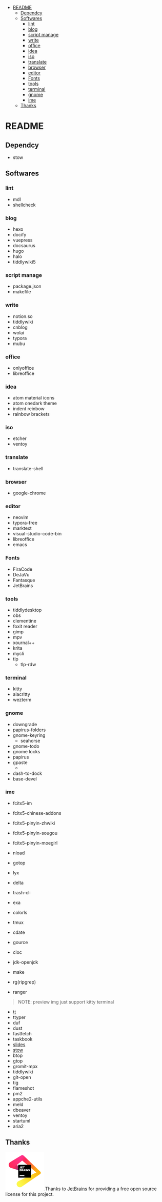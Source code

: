 <!-- vim-markdown-toc GitLab -->

* [README](#readme)
  * [Dependcy](#dependcy)
  * [Softwares](#softwares)
    * [lint](#lint)
    * [blog](#blog)
    * [script manage](#script-manage)
    * [write](#write)
    * [office](#office)
    * [idea](#idea)
    * [iso](#iso)
    * [translate](#translate)
    * [browser](#browser)
    * [editor](#editor)
    * [Fonts](#fonts)
    * [tools](#tools)
    * [terminal](#terminal)
    * [gnome](#gnome)
    * [ime](#ime)
  * [Thanks](#thanks)

<!-- vim-markdown-toc -->

# README

## Dependcy

* stow

## Softwares

### lint

* mdl
* shellcheck

### blog

* hexo
* docify
* vuepress
* docsaurus
* hugo
* halo
* tiddlywiki5

### script manage

* package.json
* makefile

### write

* notion.so
* tiddlywiki
* cnblog
* wolai
* typora
* mubu

### office

* onlyoffice
* libreoffice

### idea

* atom material icons
* atom onedark theme
* indent reinbow
* rainbow brackets

### iso

* etcher
* ventoy

### translate

* translate-shell

### browser

* google-chrome

### editor

* neovim
* typora-free
* marktext
* visual-studio-code-bin
* libreoffice
* emacs

### Fonts

* FiraCode
* DeJaVu
* Fantasque
* JetBrains

### tools

* tiddlydesktop
* obs
* clementine
* foxit reader
* gimp
* mpv
* xournal++
* krita
* mycli
* tlp
  * tlp-rdw

### terminal

* kitty
* alacritty
* wezterm

### gnome

* downgrade
* papirus-folders
* gnome-keyring
  * seahorse
* gnome-todo
* gnome locks
* papirus
* gpaste
  * <!--* Clipboard indicator-->
* dash-to-dock
* base-devel

### ime

* fcitx5-im
* fcitx5-chinese-addons
* fcitx5-pinyin-zhwiki
* fcitx5-pinyin-sougou
* fcitx5-pinyin-moegirl

* nload
* gotop
* lyx
* delta
* trash-cli
* exa
* colorls
* tmux
* cdate
* gource
* cloc
* jdk-openjdk
* make
* rg(ripgrep)
* ranger

> NOTE: preview img just support kitty terminal

* [tt](https://github.com/lemnos/tt)
* ttyper
* duf
* dust
* fastfetch
* taskbook
* [slides](https://github.com/maaslalani/slides)
* [stow](https://www.gnu.org/software/stow/)
* btop
* gtop
* gromit-mpx
* tiddlywiki
* git-open
* tig
* flameshot
* pm2
* appche2-utils
* meld
* dbeaver
* ventoy
* startuml
* aria2

## Thanks

<a href="https://jb.gg/OpenSource"><img src=".screenshots/jb_beam.svg" alt="JetBrains Logo" width="120px"/>
</a>Thanks to [JetBrains](https://jb.gg/OpenSource)  for providing a free open source license for this project.
